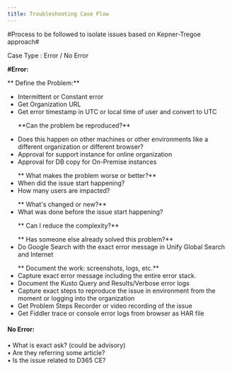 ```yaml
---
title: Troubleshooting Case Flow
---
```


#Process to be followed to isolate issues based on Kepner-Tregoe approach#

Case Type : Error / No Error

**#Error:**

**	Define the Problem:**
<ul>
	<li>Intermittent or Constant error
	<li>Get Organization URL
	<li>Get error timestamp in UTC or local time of user and convert to UTC
	<p>
**Can the problem be reproduced?**
	<li>Does this happen on other machines or other environments like a different organization or different browser?
	<li>Approval for support instance for online organization
	<li>Approval for DB copy for On-Premise instances	
</ul>
<ul>
**	What makes the problem worse or better?**
	<li>When did the issue start happening?<br>
	<li>How many users are impacted?<br>	
</ul>
<ul>
**	What's changed or new?**
	<li>What was done before the issue start happening?<br>
</ul>
<ul>
**	Can I reduce the complexity?**
</ul>
<ul>
**	Has someone else already solved this problem?**
	<li>Do Google Search with the exact error message in Unify Global Search and Internet
</ul>
<ul>
**	Document the work: screenshots, logs, etc.**
	<li>Capture exact error message including the entire error stack.
	<li>Document the Kusto Query and Results/Verbose error logs
	<li>Capture exact steps to reproduce the issue in environment from the moment or logging into the organization
	<li>Get Problem Steps Recorder or video recording of the issue
	<li>Get Fiddler trace or console error logs from browser as HAR file
</ul>


<p>
<h4>No Error:</h4>
•	What is exact ask? (could be advisory)<br>
•	Are they referring some article?<br>
•	Is the issue related to D365 CE?<br>
